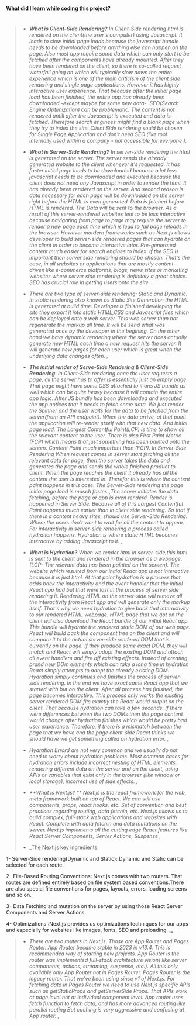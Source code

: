 #### What did I learn while coding this project?

> #
>
> - _**What is Client-Side Rendering?** In Client-Side rendering html is rendered on the client(the user's computer) using Javascript. It leads to slow initial page loads because the javascript bundle needs to be downloaded before anything else can happen on the page. Also most app require some data which can only start to be fetched after the components have already mounted. After they have been rendered on the client, so there is so-called request waterfall going on which will typically slow down the entire experience which is one of the main criticism of the client side rendering and single page applications. However it has highly interactive user experience. That because after the initial page load has been finished, the entire app has already been downloaded -except maybe for some new data-. SEO(Search Engine Optimization) can be problematic. The content is not rendered untill after the Javascript is executed and data is fetched. Therefore search enginees might find a blank page when they try to index the site. Client Side rendering sould be chosen for Single Page Application and don't need SEO (like tool internally used within a company - not accessible for everyone ),_
>
> - _**What is Server-Side Rendering?** In server-side rendering the html is generated on the server. The server sends the already generated website to the client whenever it's requested. It has faster initial page loads to be downloaded because a lot less javascript needs to be downloaded and executed because the client does not need any Javascript in order to render the html. It has already been rendered on the server. And second reason is data necessary for each page will be downloaded on the server right before the HTML is even generated. Data is fetched before HTML is rendered. The Data will be sent to the browser. As a result of this server-rendered websites tent to be less interactive because navigating from page to page may require the server to render a new page each time which is lead to full page reloads in the browser. However mordern frameworks such as Next.js allows developer to build server-side rendered pages that can hydrate on the client in order to become interactive later. Pre-generated content much easier for search engines to index. If the SEO is important then server side rendering should be chosen. That's the case, in all websites or applications that are mostly content-driven like e-commerce platforms, blogs, news sites or marketing websites where server side rendering is definitely a great choice. SEO has crucial role in getting users onto the site. ,_
> - _There are two type of server-side rendering: Static and Dynamic. In static rendering also known as Static Site Generation the HTML is generated at build time. Developer is finished developing the site they export it into static HTML,CSS and Javascript files which can be deployed onto a web server. This web server than not regenerate the markup all time. It will be send what was generated once by the developer in the begining. On the other hand we have dynamic rendering where the server does actually generate new HTML each time a new request hits the server. It will generate new pages for each user which is great when the underlying data changes often. ,_
> - _**The initial render of Serve-Side Rendering & Client-Side Rendering**: In Client-Side rendering once the user requests a page, all the server has to offer is essentially just an empty page. That page might have some CSS attached to it ans JS bundle as well which can be quite heavy because it will contain the entire app logic. After JS bundle has been downloaded and executed the app notices that it needs to fetch some data. We just render the Spinner and the user waits for the data to be fetched from the server(from an API endpoint). When the data arrive, at that point the application will re-render ştself with that new data. And initial page load. The Largest Contentful Paint(LCP) is time to show all the relevant content to the user. There is also First Paint Metric (FCP) which means that just something has been painted onto the screen. Content Paint much important than (FCP). In Server-Side Rendering When request comes in server start fetching all the relevant data for page, then the server takes the data and generates the page and sends the whole finished product to client. When the page reaches the client it already has all the content the user is interested in. Therefor this is where the content paint happens in this case. The Server-Side rendering the page initial page load is musch faster. ,The server initiates the data fetching, before the page or app is even renderd. Render is happened in Server Side. Because all of this Largest Contentful Paint happens much earlier than in client side rendering. So that if there is a content heavy sites, should use Server-Side Rendering. Where the users don't want to wait for all the content to appear. For interactivity in server-side rendering a process called hydration happens. Hydration is where static HTML becomes interactive by adding Javascript to it. ,_
> - _**What is Hydration?** When we render html in server-side,this html is sent to the client and rendered in the browser as a webpage.(LCP- The relevant data has been painted on the screen). The website which resulted from our initial React app is not interactive because it is just html. At that point hydration is a process that adds back the interactivity and the event handler that the initial React app had but that were lost in the process of server side rendering it. Rendering HTML on the server-side will remove all the interactivity from React app and will generate only the markup itself. That's why we need hydration to give back that interactivity to our rendered HTML webpage. HTML page that we got on the client will also download the React bundle of our initial React app. This bundle will hydrate the rendered static DOM of our web page. React will build back the component tree on the client and will compare it to the actual server-side rendered DOM that is currently on the page. If they produce same exact DOM, they will match and React will simply adopt the existing DOM and attach all event handlers and fire off existing effects. Instead of creating brand new DOm elements which can take a long time in hydration React simply attempts to adopt the already existing DOM. Hydration simply continues and finishes the process of server-side rendering. In the end we have exact same React app that we started with but on the client. After all process has finished, the page becomes interactive. This process only works the existing server rendered DOM fits exactly the React would output on the client. That because hydration can take a few seconds. If there were differences between the two DOMs then the page content would change after hydration finishes which would be pretty bad user experience. Therefore, if there is a mismatch between the page that we have and the page client-side React thinks we should have we get something called an hydration error. ,_
> - _Hydration Errord are not very common and we usually do not need to worry about hydration problems. Most common cases for hydration errors include incorrect nesting of HTML elements, rendering different data on the server and on the client, using APIs or variables that exist only in the browser (like window or local storage), incorrect use of side effects. ,_
> - _**What is Next.js? ** Next.js is the react framework for the web, meta framework built on top of React. We can still use components, props, react hooks, etc. Set of convention and best practices regarding routing, data fetchin, etc. Next.js allows us to build complex, full-stack web applications and websites with React. Complete with data fetchin and data mutations on the server. Next.js implements all the cutting edge React features like React Server Components, Server Actions, Suspense ,_
> - \_The Next.js key ingredients:

1- Server-Side rendering(Dynamic and Static): Dynamic and Static can be selected for each route.

2- File-Based Routing Conventions: Next.js comes with two routers. That routes are defined entirely based on file system based conventions.There are also special file conventions for pages, layouts, errors, loading screens and so on.

3- Data Fetching and mutation on the server by using those React Server Components and Server Actions.

4- Optimizations :Next.js provides us optimizations techniques for our apps and especially for websites like images, fonts, SEO and preloading.
,\_

> - _There are two routers in Next.js. Those are App Router and Pages Router. App Router became stable in 2023 in v13.4. This is recommended way of starting new projects. App Router is the router was implemented full-stack architecture vision( like server components, actions, streaming, suspense, etc.). All this only available only App Router not in Pages Router. Pages Router is the legacy router. That we've been using since v1 of Next.js. For fetching data in Pages Router we need to use Next.js specific APIs such as getStaticProps and getServerSide Props. That APIs work at page level not at individual component level. App router uses fetch function to fetch data, and has more advanced routing like parallel routing But caching is very aggressive and confusing at App router. ,_
>
> #

